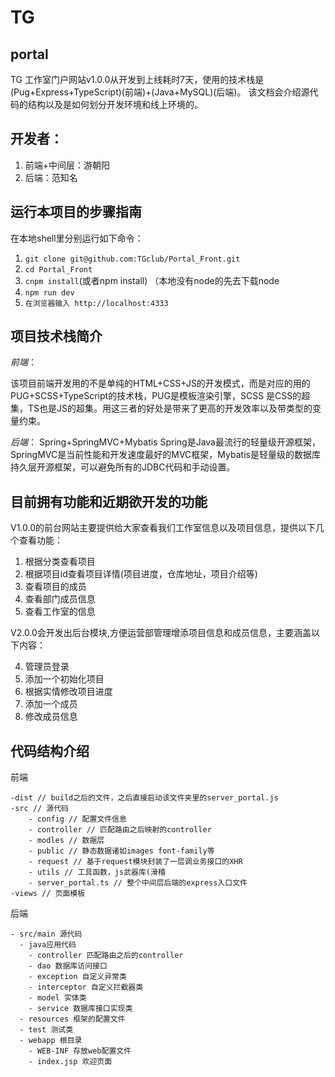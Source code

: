 # TG
## portal

TG 工作室门户网站v1.0.0从开发到上线耗时7天，使用的技术栈是(Pug+Express+TypeScript)(前端)+(Java+MySQL)(后端)。
该文档会介绍源代码的结构以及是如何划分开发环境和线上环境的。

开发者：
---

1. 前端+中间层：游朝阳
2. 后端：范知名

运行本项目的步骤指南
----------

在本地shell里分别运行如下命令：

1. `git clone git@github.com:TGclub/Portal_Front.git`
2. `cd Portal_Front`
3. `cnpm install`(或者npm install) （本地没有node的先去下载node
4. `npm run dev`
5. `在浏览器输入 http://localhost:4333`



项目技术栈简介
-------

*前端*：

 该项目前端开发用的不是单纯的HTML+CSS+JS的开发模式，而是对应的用的PUG+SCSS+TypeScript的技术栈，PUG是模板渲染引擎，SCSS
 是CSS的超集，TS也是JS的超集。用这三者的好处是带来了更高的开发效率以及带类型的变量约束。

*后端*：
      Spring+SpringMVC+Mybatis
      Spring是Java最流行的轻量级开源框架，SpringMVC是当前性能和开发速度最好的MVC框架，Mybatis是轻量级的数据库持久层开源框架，可以避免所有的JDBC代码和手动设置。


目前拥有功能和近期欲开发的功能
---------------

V1.0.0的前台网站主要提供给大家查看我们工作室信息以及项目信息，提供以下几个查看功能：

1. 根据分类查看项目
2. 根据项目id查看项目详情(项目进度，仓库地址，项目介绍等)
3. 查看项目的成员
4. 查看部门成员信息
5. 查看工作室的信息

V2.0.0会开发出后台模块,方便运营部管理增添项目信息和成员信息，主要涵盖以下内容：

4. 管理员登录
1. 添加一个初始化项目
2. 根据实情修改项目进度
3. 添加一个成员
5. 修改成员信息


代码结构介绍
------

前端

    -dist // build之后的文件，之后直接启动该文件夹里的server_portal.js
    -src // 源代码
        - config // 配置文件信息
        - controller // 匹配路由之后映射的controller
        - modles // 数据层
        - public // 静态数据诸如images font-family等
        - request // 基于request模块封装了一层调业务接口的XHR
        - utils // 工具函数，js武器库(滑稽
        - server_portal.ts // 整个中间层后端的express入口文件
    -views // 页面模板


后端

    - src/main 源代码
      - java应用代码
        - controller 匹配路由之后的controller
        - dao 数据库访问接口
        - exception 自定义异常类
        - interceptor 自定义拦截器类
        - model 实体类
        - service 数据库接口实现类
      - resources 框架的配置文件
      - test 测试类
      - webapp 根目录
        - WEB-INF 存放web配置文件
        - index.jsp 欢迎页面




















